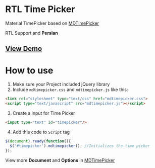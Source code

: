 # RTL Time Picker
Material TimePicker based on <a href="https://github.com/dmuy/MDTimePicker">MDTimePicker</a>

RTL Support and <b>Persian</b>

<a href="https://amiryxe.github.io/RTL-TimePicker/"><h2>View Demo</h2></a>

# How to use
1. Make sure your Project included jQuery library
2. Include ```mdtimepicker.css``` and ```mdtimepicker.js``` like this:

```html
<link rel="stylesheet" type="text/css" href="mdtimepicker.css">
<script type="text/javascript" src="mdtimepicker.js"></script>
```

3. Create a input for Time Picker

```html
<input type="text" id="timepicker"/>
```
4. Add this code to ```Script``` tag

```Javascript
$(document).ready(function(){
  $('#timepicker').mdtimepicker(); //Initializes the time picker
});
```

View more <b>Document</b> and <b>Options</b> in <a href="https://github.com/dmuy/MDTimePicker">MDTimePicker</a>
